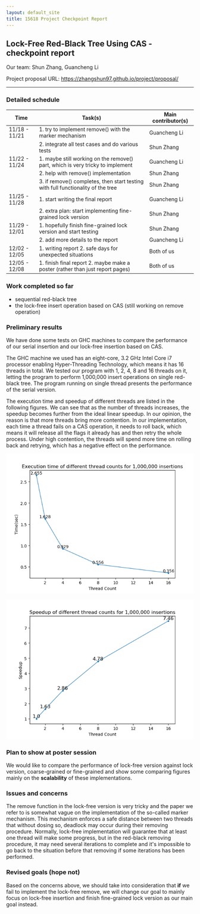 ```yaml
---
layout: default_site
title: 15618 Project Checkpoint Report
---
```


## Lock-Free Red-Black Tree Using CAS - checkpoint report

Our team: Shun Zhang, Guancheng Li

Project proposal URL: https://zhangshun97.github.io/project/proposal/

---

### Detailed schedule

| Time          | Task(s)                                                      | Main contributor(s) |
| ------------- | ------------------------------------------------------------ | ------------------- |
| 11/18 - 11/21 | 1. try to implement remove() with the marker mechanism       | Guancheng Li        |
|               | 2. integrate all test cases and do various tests             | Shun Zhang          |
| 11/22 - 11/24 | 1. maybe still working on the remove() part, which is very tricky to implement | Guancheng Li        |
|               | 2. help with remove() implementation                         | Shun Zhang          |
|               | 3. if remove() completes, then start testing with full functionality of the tree | Shun Zhang          |
| 11/25 - 11/28 | 1. start writing the final report                            | Guancheng Li        |
|               | 2. extra plan: start implementing fine-grained lock version  | Shun Zhang          |
| 11/29 - 12/01 | 1. hopefully finish fine-grained lock version and start testing | Shun Zhang          |
|               | 2. add more details to the report                            | Guancheng Li        |
| 12/02 - 12/05 | 1. writing report 2. safe days for unexpected situations     | Both of us          |
| 12/05 - 12/08 | 1. finish final report 2. maybe make a poster (rather than just report pages) | Both of us          |

### Work completed so far

- sequential red-black tree
- the lock-free insert operation based on CAS (still working on remove operation)

### Preliminary results

We have done some tests on GHC machines to compare the performance of our serial insertion and our lock-free insertion based on CAS.

The GHC machine we used has an eight-core, 3.2 GHz Intel Core i7 processor enabling Hyper-Threading Technology, which means it has 16 threads in total. We tested our program with 1, 2, 4, 8 and 16 threads on it, letting the program to perform 1,000,000 insert operations on single red-black tree. The program running on single thread presents the performance of the serial version.

The execution time and speedup of different threads are listed in the following figures. We can see that as the number of threads increases, the speedup becomes further from the ideal linear speedup. In our opinion, the reason is that more threads bring more contention. In our implementation, each time a thread fails on a CAS operation, it needs to roll back, which means it will release all the flags it already has and then retry the whole process. Under high contention, the threads will spend more time on rolling back and retrying, which has a negative effect on the performance.

![time_insert](./assets/time_insert.png)

![speedup_insert](./assets/speedup_insert.png)

### Plan to show at poster session

We would like to compare the performance of lock-free version against lock version, coarse-grained or fine-grained and show some comparing figures mainly on the **scalability** of these implementations.

### Issues and concerns

The remove function in the lock-free version is very tricky and the paper we refer to is somewhat vague on the implementation of the so-called marker mechanism. This mechanism enforces a safe distance between two threads that without dosing so, deadlock may occur during their removing procedure. Normally, lock-free implementation will guarantee that at least one thread will make some progress, but in the red-black removing procedure, it may need several iterations to complete and it's impossible to go back to the situation before that removing if some iterations has been performed.

### Revised goals (hope not)

Based on the concerns above, we should take into consideration that **if** we fail to implement the lock-free remove, we will change our goal to mainly focus on lock-free insertion and finish fine-grained lock version as our main goal instead.
